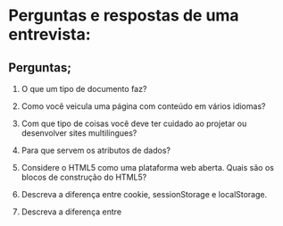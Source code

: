 # Perguntas e respostas de uma entrevista:

## Perguntas;

1. O que um tipo de documento faz?

2. Como você veicula uma página com conteúdo em vários idiomas?

3. Com que tipo de coisas você deve ter cuidado ao projetar ou desenvolver sites multilíngues?

4. Para que servem os atributos de dados?

5. Considere o HTML5 como uma plataforma web aberta. Quais são os blocos de construção do HTML5?

6. Descreva a diferença entre cookie, sessionStorage e localStorage.

7. Descreva a diferença entre <script>, <script async> e <script defer>.

8. Por que geralmente é uma boa ideia posicionar <link>s CSS entre <head></head> e <script>s JS logo antes de </body>? Você conhece alguma exceção?

9. O que é renderização progressiva?

10. Por que você usaria um atributo srcset em uma tag de imagem? Explique o processo que o navegador usa ao avaliar o conteúdo deste atributo.

11. Você já usou diferentes linguagens de templates HTML antes?

12. Qual é a diferença entre canvas e svg?

13. O que são elementos vazios em HTML?

## Respostas;

#### 1.  O tipo de documento (doctype) no HTML informa ao navegador qual versão do HTML a página está usando. Isso ajuda o navegador a renderizar a página corretamente.

#### 2.  Para veicular uma página com conteúdo em vários idiomas, você pode usar várias abordagens. Aqui estão algumas das mais comuns:

<!DOCTYPE html>
<html lang="en">
<head>
    <meta charset="UTF-8">
    <title>usando varias linguas</title>
</head>
<body>
    <p lang="en">This is an English paragraph.</p>
    <p lang="es">Este es un párrafo en español.</p>
    <p lang="fr">Ceci est un paragraphe en français.</p>
</body>
</html>

#### 3. Projetar e desenvolver sites multilíngues envolve várias considerações importantes para garantir uma experiência de usuário consistente e eficaz. Aqui estão alguns pontos chave a serem observados:

1 - Localização vs. Internacionalização

2 - Internacionalização (i18n): Processo de preparar o seu site para suportar múltiplos idiomas sem precisar de grandes mudanças no código.

- Localização (l10n): Adaptação do conteúdo e outras funcionalidades para um público específico, incluindo tradução, formatos de data/hora, moedas, etc.

#### 4.  Os atributos de dados, também conhecidos como atributos de data ou data attributes, são usados para armazenar informações adicionais em elementos HTML. Esses atributos não são exibidos ao usuário, mas podem ser acessados e manipulados via JavaScript e CSS para adicionar funcionalidades dinâmicas ao site.

#### 5.  HTML5 é uma plataforma web aberta que traz consigo uma série de novas funcionalidades e tecnologias projetadas para criar uma experiência de usuário rica e interativa. Aqui estão os principais blocos de construção do HTML5:

### Estrutura Semântica

HTML5 introduz várias tags semânticas que melhoram a estrutura e a acessibilidade do conteúdo da web:

<header>: Define a seção de cabeçalho de um documento ou seção.
<nav>: Define uma seção de navegação.
<section>: Define uma seção genérica de um documento.
<article>: Define um conteúdo independente e autocontido.
<aside>: Define conteúdo relacionado, como uma barra lateral.
<footer>: Define a seção de rodapé de um documento ou seção.
<main>: Define o conteúdo principal de um documento.
<figure> e <figcaption>: Define conteúdo ilustrativo e sua legenda.

e etc...


#### 6. Cookies, sessionStorage e localStorage são todas tecnologias usadas para armazenar dados no navegador do usuário, mas têm características e usos distintos. Vamos ver as diferenças entre elas:

 ### Cookies
 
  Características:
 
 - Armazenamento de Pequenos Dados: Cookies são geralmente usados para armazenar pequenas quantidades de dados (até 4 KB por cookie).
   
- Enviados com Requisições HTTP: Cookies são enviados ao servidor com cada requisição HTTP, permitindo que o servidor leia e escreva dados no cliente.

- Expiração e Persistência: Cada cookie pode ter uma data de expiração. Cookies podem ser persistentes (durando além da sessão do navegador) ou de sessão (expirando quando o navegador é fechado).
  
### Uso Comum:
  
Autenticação e gerenciamento de sessões.
Rastreamento de usuário e personalização.
  
#### Escopo: Cookies têm escopo de domínio e caminho, o que significa que eles são acessíveis apenas nas páginas que pertencem ao domínio e caminho especificados.

### sessionStorage

 Características:

- Armazenamento Temporário: Dados são armazenados apenas durante a sessão do navegador (até que a aba ou janela do navegador seja fechada).

- Não Enviado com Requisições HTTP: Dados no sessionStorage não são enviados ao servidor com cada requisição.

- Escopo: Os dados são específicos à aba ou janela e não são compartilhados entre abas ou janelas diferentes, mesmo que pertençam ao mesmo domínio.
  
### Uso Comum:

- Armazenamento de dados temporários, como informações de formulário que não precisam persistir além da sessão.

### localStorage

 Características:

- Armazenamento Persistente: Dados persistem mesmo depois de fechar a aba ou janela do navegador e são mantidos até serem explicitamente removidos.

- Não Enviado com Requisições HTTP: Dados no localStorage não são enviados ao servidor com cada requisição.

- Escopo: Os dados são específicos ao domínio, mas são acessíveis em todas as abas e janelas que pertencem ao mesmo domínio.
  
### Uso Comum:

- Armazenamento de dados que precisam persistir entre sessões, como preferências do usuário, temas, configurações de layout.

  Comparação Resumida
  
| Característica | Cookies | sessionStorage | localStorage | 
|----------------|---------|----------------|--------------|
| Persistência   | Definida pela expiração	    | Apenas durante a sessão  | Persistente |
| Envio ao Servidor      | Sim, com cada requisição HTTP    | Não | Não    |
| Tamanho   | Geralmente até 4 KB por cookie    | Belo HorizonteCerca de 5 MB por domínio | Cerca de 5 MB por domínio |
| Escopo  | Domínio e caminho | Aba/janela específica  | Domínio |

#### 7. Quando Usar Cada Um:

- <script>: Use quando o script precisa ser executado imediatamente e/ou depende de elementos HTML que estão sendo carregados.

- <script async>: Use quando o script não depende de outros scripts ou do conteúdo do HTML, e a ordem de execução não é crítica.

- <script defer>: Use quando você deseja garantir que o script seja executado apenas após o carregamento completo do documento HTML, ou quando a ordem de execução é importante, mas você deseja carregar o script de forma assíncrona para melhorar o desempenho de carregamento da página.

8. Posicionar os elementos <link> para CSS entre as tags <head></head> e os scripts JavaScript logo antes de </body> é uma prática recomendada por várias razões, relacionadas principalmente ao desempenho e à experiência do usuário. Aqui estão alguns motivos principais:

- Carregamento Assíncrono: Os navegadores geralmente começam a renderizar a página assim que encontram o <head>. Colocar os <link> para folhas de estilo CSS no <head> permite que o navegador comece a baixar e processar os estilos CSS enquanto continua a analisar o restante do documento HTML. Isso é crucial para a renderização inicial rápida e para melhorar a percepção de carregamento rápido da página.

- Prioridade Visual: O CSS controla o layout, a aparência e a animação da página. Tê-lo disponível cedo evita que os elementos da página sejam renderizados sem estilos aplicados, evitando flashes de conteúdo não estilizado (FOUC - Flash of Unstyled Content).
  
#### <script> no Final do <body>

- Carregamento Paralelo: Colocar os scripts JavaScript no final do <body> permite que o navegador carregue e execute os scripts após o conteúdo principal da página ter sido renderizado. Isso melhora a percepção de desempenho, pois o usuário vê o conteúdo visível antes de quaisquer scripts serem executados.

- Menor Impacto na Renderização: Scripts JavaScript podem ser bloqueantes, o que significa que a renderização do conteúdo pode ser interrompida enquanto o navegador executa o script. Colocá-los no final do <body> minimiza esse impacto, garantindo que o conteúdo visível seja priorizado.

### 9. A renderização progressiva é um conceito fundamental no design de interfaces de usuário e no desenvolvimento web, que se refere à prática de apresentar conteúdo inicial de forma rápida e gradualmente melhorar a apresentação à medida que mais dados são carregados ou processados. Isso não se limita apenas à web, mas também se aplica a aplicativos móveis e outras interfaces digitais. 

### 10. O atributo srcset é usado em elementos <img> para fornecer ao navegador uma lista de URLs de imagens e suas respectivas larguras de pixel, permitindo ao navegador escolher a melhor imagem para renderizar com base no contexto de exibição do usuário. Isso é especialmente útil em dispositivos com diferentes resoluções de tela, como monitores de alta definição (HD), telas de dispositivos móveis e tablets.

### 11. Não

### 12. Canvas e SVG são duas tecnologias distintas para renderização gráfica em páginas web. Cada uma tem suas próprias características, vantagens e casos de uso ideais. 

Conclusão

A escolha entre Canvas e SVG depende muito do tipo de gráficos que você está tentando criar e das necessidades específicas do seu projeto. Canvas é poderoso para gráficos dinâmicos e interativos, enquanto SVG é excelente para gráficos vetoriais escaláveis e interativos.

### 13. Elementos vazios em HTML são elementos que não possuem conteúdo entre suas tags de abertura e fechamento. Em outras palavras, eles não têm conteúdo textual nem outros elementos aninhados dentro deles. Eles são formados apenas pela tag de abertura, possíveis atributos e pela tag de fechamento, que pode ser explícita (como em XHTML) ou implícita (em HTML5).

